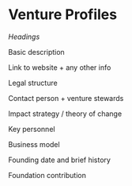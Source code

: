 # Venture Profiles

*Headings*

Basic description

Link to website + any other info

Legal structure

Contact person + venture stewards

Impact strategy / theory of change

Key personnel

Business model

Founding date and brief history

Foundation contribution
